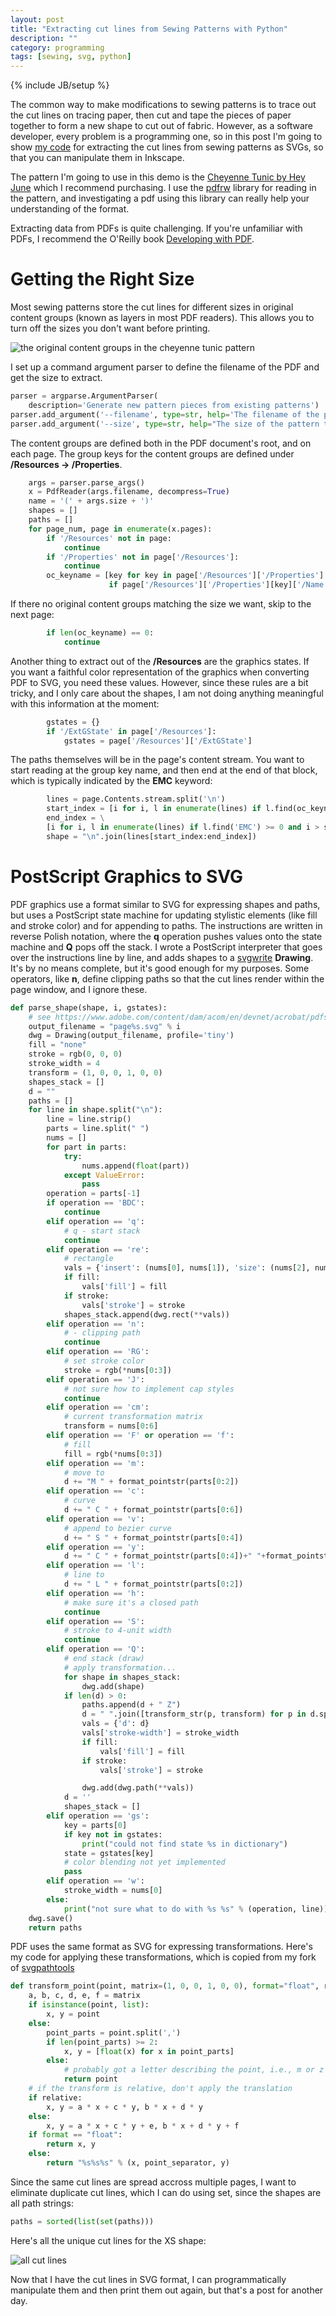 ```yaml
---
layout: post
title: "Extracting cut lines from Sewing Patterns with Python"
description: ""
category: programming
tags: [sewing, svg, python]
---
```

{% include JB/setup %}

The common way to make modifications to sewing patterns is to trace out the cut lines on tracing paper, then cut and tape the pieces of paper together to form a new shape to cut out of fabric. However, as a software developer, every problem is a programming one, so in this post I'm going to show [my code](https://gist.github.com/CatherineH/0eb4770408fa727669294ab29c25e970) for extracting the cut lines from sewing patterns as SVGs, so that you can manipulate them in Inkscape.

The pattern I'm going to use in this demo is the [Cheyenne Tunic by Hey June](https://indiesew.com/products/hey-june-cheyenne-tunic) which I recommend purchasing. I use the [pdfrw](https://github.com/pmaupin/pdfrw) library for reading in the pattern, and investigating a pdf using this library can really help your understanding of the format.

Extracting data from PDFs is quite challenging. If you're unfamiliar with PDFs, I recommend the O'Reilly book [Developing with PDF](https://www.amazon.com/Developing-PDF-Portable-Document-Format-ebook/dp/B00IV3J23O/ref=sr_1_1?ie=UTF8&qid=1525986567&sr=8-1&keywords=developing+pdf+oreilly).

Getting the Right Size
====================== 

Most sewing patterns store the cut lines for different sizes in original content groups (known as layers in most PDF readers). This allows you to turn off the sizes you don't want before printing.

![the original content groups in the cheyenne tunic pattern](https://raw.githubusercontent.com/CatherineH/CatherineH.github.io/master/_posts/images/cut_lines/layers.png)

I set up a command argument parser to define the filename of the PDF and get the size to extract.

```python
parser = argparse.ArgumentParser(
    description='Generate new pattern pieces from existing patterns')
parser.add_argument('--filename', type=str, help='The filename of the pdf pattern.')
parser.add_argument('--size', type=str, help="The size of the pattern to analyze.")
```

The content groups are defined both in the PDF document's root, and on each page. The group keys for the content groups are defined under **/Resources -> /Properties**.

```python
    args = parser.parse_args()
    x = PdfReader(args.filename, decompress=True)
    name = '(' + args.size + ')'
    shapes = []
    paths = []
    for page_num, page in enumerate(x.pages):
        if '/Resources' not in page:
            continue
        if '/Properties' not in page['/Resources']:
            continue
        oc_keyname = [key for key in page['/Resources']['/Properties']
                      if page['/Resources']['/Properties'][key]['/Name'] == name]
```

If there no original content groups matching the size we want, skip to the next page:

```python
        if len(oc_keyname) == 0:
            continue
```

Another thing to extract out of the **/Resources** are the graphics states. If you want a faithful color representation of the graphics when converting PDF to SVG, you need these values. However, since these rules are a bit tricky, and I only care about the shapes, I am not doing anything meaningful with this information at the moment:

```python
        gstates = {}
        if '/ExtGState' in page['/Resources']:
            gstates = page['/Resources']['/ExtGState']
```

The paths themselves will be in the page's content stream. You want to start reading at the group key name, and then end at the end of that block, which is typically indicated by the **EMC** keyword:

```python
        lines = page.Contents.stream.split('\n')
        start_index = [i for i, l in enumerate(lines) if l.find(oc_keyname) >= 0][0]
        end_index = \
        [i for i, l in enumerate(lines) if l.find('EMC') >= 0 and i > start_index][0]
        shape = "\n".join(lines[start_index:end_index])
```

PostScript Graphics to SVG
==========================

PDF graphics use a format similar to SVG for expressing shapes and paths, but uses a PostScript state machine for updating stylistic elements (like fill and stroke color) and for appending to paths. The instructions are written in reverse Polish notation, where the **q** operation pushes values onto the state machine and **Q** pops off the stack. I wrote a PostScript interpreter that goes over the instructions line by line, and adds shapes to a [svgwrite](https://svgwrite.readthedocs.io/en/master/) **Drawing**. It's by no means complete, but it's good enough for my purposes. Some operators, like **n**, define clipping paths so that the cut lines render within the page window, and I ignore these.

```python
def parse_shape(shape, i, gstates):
    # see https://www.adobe.com/content/dam/acom/en/devnet/acrobat/pdfs/PDF32000_2008.pdf
    output_filename = "page%s.svg" % i
    dwg = Drawing(output_filename, profile='tiny')
    fill = "none"
    stroke = rgb(0, 0, 0)
    stroke_width = 4
    transform = (1, 0, 0, 1, 0, 0)
    shapes_stack = []
    d = ""
    paths = []
    for line in shape.split("\n"):
        line = line.strip()
        parts = line.split(" ")
        nums = []
        for part in parts:
            try:
                nums.append(float(part))
            except ValueError:
                pass
        operation = parts[-1]
        if operation == 'BDC':
            continue
        elif operation == 'q':
            # q - start stack
            continue
        elif operation == 're':
            # rectangle
            vals = {'insert': (nums[0], nums[1]), 'size': (nums[2], nums[3])}
            if fill:
                vals['fill'] = fill
            if stroke:
                vals['stroke'] = stroke
            shapes_stack.append(dwg.rect(**vals))
        elif operation == 'n':
            # - clipping path
            continue
        elif operation == 'RG':
            # set stroke color
            stroke = rgb(*nums[0:3])
        elif operation == 'J':
            # not sure how to implement cap styles
            continue
        elif operation == 'cm':
            # current transformation matrix
            transform = nums[0:6]
        elif operation == 'F' or operation == 'f':
            # fill
            fill = rgb(*nums[0:3])
        elif operation == 'm':
            # move to
            d += "M " + format_pointstr(parts[0:2])
        elif operation == 'c':
            # curve
            d += " C " + format_pointstr(parts[0:6])
        elif operation == 'v':
            # append to bezier curve
            d += " S " + format_pointstr(parts[0:4])
        elif operation == 'y':
            d += " C " + format_pointstr(parts[0:4])+" "+format_pointstr(parts[2:4])
        elif operation == 'l':
            # line to
            d += " L " + format_pointstr(parts[0:2])
        elif operation == 'h':
            # make sure it's a closed path
            continue
        elif operation == 'S':
            # stroke to 4-unit width
            continue
        elif operation == 'Q':
            # end stack (draw)
            # apply transformation...
            for shape in shapes_stack:
                dwg.add(shape)
            if len(d) > 0:
                paths.append(d + " Z")
                d = " ".join([transform_str(p, transform) for p in d.split(" ")])
                vals = {'d': d}
                vals['stroke-width'] = stroke_width
                if fill:
                    vals['fill'] = fill
                if stroke:
                    vals['stroke'] = stroke

                dwg.add(dwg.path(**vals))
            d = ''
            shapes_stack = []
        elif operation == 'gs':
            key = parts[0]
            if key not in gstates:
                print("could not find state %s in dictionary")
            state = gstates[key]
            # color blending not yet implemented
            pass
        elif operation == 'w':
            stroke_width = nums[0]
        else:
            print("not sure what to do with %s %s" % (operation, line))
    dwg.save()
    return paths

```

PDF uses the same format as SVG for expressing transformations. Here's my code for applying these transformations, which is copied from my fork of [svgpathtools](https://github.com/CatherineH/svgpathtools)

```python
def transform_point(point, matrix=(1, 0, 0, 1, 0, 0), format="float", relative=False):
    a, b, c, d, e, f = matrix
    if isinstance(point, list):
        x, y = point
    else:
        point_parts = point.split(',')
        if len(point_parts) >= 2:
            x, y = [float(x) for x in point_parts]
        else:
            # probably got a letter describing the point, i.e., m or z
            return point
    # if the transform is relative, don't apply the translation
    if relative:
        x, y = a * x + c * y, b * x + d * y
    else:
        x, y = a * x + c * y + e, b * x + d * y + f
    if format == "float":
        return x, y
    else:
        return "%s%s%s" % (x, point_separator, y)
```

Since the same cut lines are spread accross multiple pages, I want to eliminate duplicate cut lines, which I can do using set, since the shapes are all path strings:

```python
paths = sorted(list(set(paths)))
```

Here's all the unique cut lines for the XS shape:

![all cut lines](https://raw.githubusercontent.com/CatherineH/CatherineH.github.io/master/_posts/images/cut_lines/all_paths.png)

Now that I have the cut lines in SVG format, I can programmatically manipulate them and then print them out again, but that's a post for another day.



